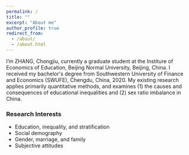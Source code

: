 ```yaml
---
permalink: /
title: ""
excerpt: "About me"
author_profile: true
redirect_from: 
  - /about/
  - /about.html
---
```


I’m ZHANG, Chongjiu, currently a graduate student at the Institure of Economics of Education, Beijing Normal University, Beijing, China. I received my bachelor's degree from Southwestern University of Finance and Economics (SWUFE), Chengdu, China, 2020. My existing research applies primarily quantitative methods, and examines (1) the causes and consequences of educational inequalities and (2) sex ratio imbalance in China. 

### Research Interests
- Education, inequality, and stratification
- Social demography 
- Gender, marriage, and family
- Subjective attitudes
